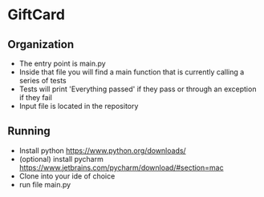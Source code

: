 # GiftCard
 
## Organization 

- The entry point is main.py 
- Inside that file you will find a main function that is currently calling a series of tests 
- Tests will print 'Everything passed' if they pass or through an exception if they fail
- Input file is located in the repository 


## Running 

- Install python https://www.python.org/downloads/
- (optional) install pycharm https://www.jetbrains.com/pycharm/download/#section=mac
- Clone into your ide of choice 
- run file main.py
